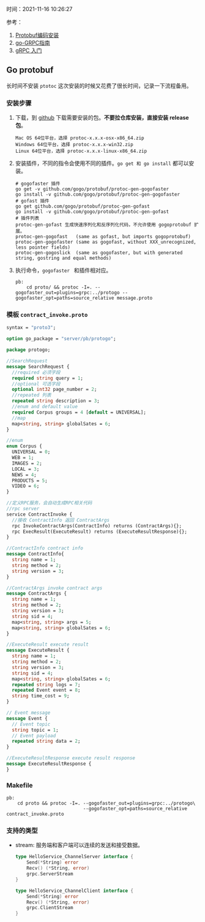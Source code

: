 时间：2021-11-16 10:26:27

参考：

1. [Protobuf编码安装](https://github.com/davyxu/cellnet/blob/master/doc/pbcodec.md)
2. [go-GRPC指南](https://grpc.io/docs/languages/go/quickstart/)
3. [gRPC 入门](https://chai2010.cn/advanced-go-programming-book/ch4-rpc/ch4-04-grpc.html#443-grpc-%E6%B5%81)

## Go protobuf

长时间不安装 `ptotoc` 这次安装的时候又花费了很长时间，记录一下流程备用。

###  安装步骤

1. 下载，到 [github](https://github.com/protocolbuffers/protobuf/releases) 下载需要安装的包。**不要拉仓库安装，直接安装 release 包**。

	```shell
    Mac OS 64位平台，选择 protoc-x.x.x-osx-x86_64.zip
    Windows 64位平台，选择 protoc-x.x.x-win32.zip
    Linux 64位平台，选择 protoc-x.x.x-linux-x86_64.zip
   ```

2. 安装插件，不同的指令会使用不同的插件。`go get 和 go install` 都可以安装。

    ```shell
    # gogofaster 插件
    go get -v github.com/gogo/protobuf/protoc-gen-gogofaster
    go install -v github.com/gogo/protobuf/protoc-gen-gogofaster
    # gofast 插件
    go get github.com/gogo/protobuf/protoc-gen-gofast
    go install -v github.com/gogo/protobuf/protoc-gen-gofast
    # 插件列表
    protoc-gen-gofast 生成快速序列化和反序列化代码，不允许使用 gogoprotobuf 扩展。
    protoc-gen-gogofast   (same as gofast, but imports gogoprotobuf)
    protoc-gen-gogofaster (same as gogofast, without XXX_unrecognized, less pointer fields)
    protoc-gen-gogoslick  (same as gogofaster, but with generated string, gostring and equal methods)
    ```

3. 执行命令，`gogofaster ` 和插件相对应。

    ```shell
    pb:
        cd proto/ && protoc -I=. --gogofaster_out=plugins=grpc:../protogo --gogofaster_opt=paths=source_relative message.proto
    ```

### 模板 `contract_invoke.proto`
```protobuf
syntax = "proto3";

option go_package = "server/pb/protogo";

package protogo;

//SearchRequest
message SearchRequest {
  //required 必须字段
  required string query = 1;
  //optional 可选字段
  optional int32 page_number = 2;
  //repeated 列表
  repeated string description = 3;
  //enum and default value
  required Corpus groups = 4 [default = UNIVERSAL];
  //map  
  map<string, string> globalSates = 6;
}

//enum
enum Corpus {
  UNIVERSAL = 0;
  WEB = 1;
  IMAGES = 2;
  LOCAL = 3;
  NEWS = 4;
  PRODUCTS = 5;
  VIDEO = 6;
}

//定义RPC服务，会自动生成RPC相关代码
//rpc server
service ContractInvoke {
  //接收 ContractInfo 返回 ContractArgs
  rpc InvokeContractArgs(ContractInfo) returns (ContractArgs){};
  rpc ExecResult(ExecuteResult) returns (ExecuteResultResponse){};
}

//ContractInfo contract info
message ContractInfo{
  string name = 1;
  string method = 2;
  string version = 3;
}

//ContractArgs invoke contract args
message ContractArgs {
  string name = 1;
  string method = 2;
  string version = 3;
  string sid = 4;
  map<string, string> args = 5;
  map<string, string> globalSates = 6;
}

//ExecuteResult execute result
message ExecuteResult {
  string name = 1;
  string method = 2;
  string version = 3;
  string sid = 4;
  map<string, string> globalSates = 6;
  repeated string logs = 7;
  repeated Event event = 8;
  string time_cost = 9;
}

// Event message
message Event {
  // Event topic
  string topic = 1;
  // Event payload
  repeated string data = 2;
}

//ExecuteResultResponse execute result response
message ExecuteResultResponse {
}
```

### Makefile

```shell
pb:
	cd proto && protoc -I=. --gogofaster_out=plugins=grpc:../protogo\
                            --gogofaster_opt=paths=source_relative contract_invoke.proto
```

### 支持的类型

* stream: 服务端和客户端可以连续的发送和接受数据。

    ```go
    type HelloService_ChannelServer interface {
        Send(*String) error
        Recv() (*String, error)
        grpc.ServerStream
    }

    type HelloService_ChannelClient interface {
        Send(*String) error
        Recv() (*String, error)
        grpc.ClientStream
    }
    ```